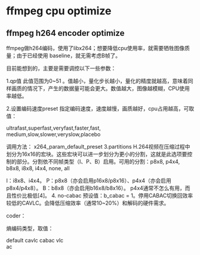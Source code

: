 # ffmpeg cpu optimize

## ffmpeg h264 encoder optimize

ffmpeg做h264编码，使用了libx264；想要降低cpu使用率，就需要牺牲图像质量；由于已经使用 baseline，就无需考虑B帧了。

目前能想到的，主要是需要调控以下一些参数：

1.qp值
此值范围为0~51 。值越小，量化步长越小，量化的精度就越高，意味着同样画质的情况下，产生的数据量可能会更大。数值越大，图像越模糊，CPU使用率越低。

2.设置编码速度preset
指定编码速度，速度越慢，画质越好，cpu占用越高，可取值：

ultrafast,superfast,veryfast,faster,fast,
medium,slow,slower,veryslow,placebo

调用方法：
x264_param_default_preset
3.partitions
H.264视频在压缩过程中划分为16x16的宏块。这些宏块可以进一步划分为更小的分割，这就是此选项要控制的部分。分割依不同帧类型（I、P、B）启用。可用的分割：p8x8, p4x4, b8x8, i8x8, i4x4, none, all

I：i8x8、i4x4。
P：p8x8（亦会启用p16x8/p8x16）、p4x4（亦会启用p8x4/p4x8）。
B：b8x8（亦会启用b16x8/b8x16）。
p4x4通常不怎么有用，而且性价比极低[4]。
4. no-cabac
预设值：b_cabac = 1。停用CABAC切换回效率较低的CAVLC。会降低压缩效率（通常10~20%）和解码的硬件需求。

coder：

熵编码类型，取值：

default
cavlc
cabac
vlc  
ac
